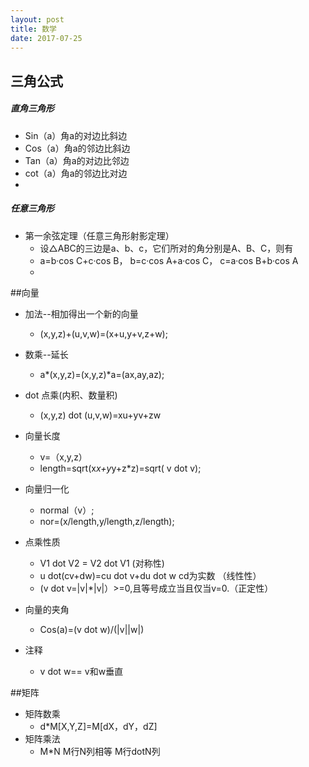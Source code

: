 ```yaml
---
layout: post
title: 数学
date: 2017-07-25
---
```


## 三角公式

##### 直角三角形
- Sin（a）角a的对边比斜边
- Cos（a）角a的邻边比斜边
- Tan（a）角a的对边比邻边
- cot（a）角a的邻边比对边
- 
##### 任意三角形
- 第一余弦定理（任意三角形射影定理）
	- 设△ABC的三边是a、b、c，它们所对的角分别是A、B、C，则有
	- a=b·cos C+c·cos B， b=c·cos A+a·cos C， c=a·cos B+b·cos A
	- 
##向量
- 加法--相加得出一个新的向量
	- (x,y,z)+(u,v,w)=(x+u,y+v,z+w);
- 数乘--延长
	- a*(x,y,z)=(x,y,z)*a=(ax,ay,az);
- dot 点乘(内积、数量积)
	- (x,y,z) dot (u,v,w)=xu+yv+zw
- 向量长度
	- v=（x,y,z）
	- length=sqrt(x*x+y*y+z*z)=sqrt( v dot v);
- 向量归一化
	- normal（v）;
	- nor=(x/length,y/length,z/length);
- 点乘性质
	- V1 dot V2 = V2 dot V1 (对称性)
	- u dot(cv+dw)=cu dot v+du dot w   cd为实数 （线性性）
	- (v dot v=|v|*|v|）>=0,且等号成立当且仅当v=0.（正定性）

- 向量的夹角
	- Cos(a)=(v dot w)/(|v||w|)
- 注释
	- v dot w== v和w垂直

##矩阵
- 矩阵数乘
	- d*M[X,Y,Z]=M[dX，dY，dZ]
- 矩阵乘法
	- M*N M行N列相等 M行dotN列
	

	
	